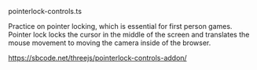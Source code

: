 pointerlock-controls.ts

Practice on pointer locking, which is essential for first person games. Pointer lock locks the cursor in the middle of the screen and translates the mouse movement to moving the camera inside of the browser.

https://sbcode.net/threejs/pointerlock-controls-addon/
